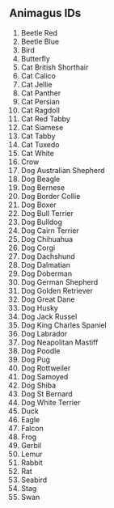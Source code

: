 ## Animagus IDs
1. Beetle Red
2. Beetle Blue
3. Bird
4. Butterfly
5. Cat British Shorthair
6. Cat Calico
7. Cat Jellie
8. Cat Panther
9. Cat Persian
10.  Cat Ragdoll
11.  Cat Red Tabby
12.  Cat Siamese
13.  Cat Tabby
14.  Cat Tuxedo
15.  Cat White
16.  Crow
17.  Dog Australian Shepherd
18.  Dog Beagle
19.  Dog Bernese
20.  Dog Border Collie
21.  Dog Boxer
22.  Dog Bull Terrier
23.  Dog Bulldog
24.  Dog Cairn Terrier
25.  Dog Chihuahua
26.  Dog Corgi
27.  Dog Dachshund
28.  Dog Dalmatian
29.  Dog Doberman
30.  Dog German Shepherd
31.  Dog Golden Retriever
32.  Dog Great Dane
33.  Dog Husky
34.  Dog Jack Russel
35.  Dog King Charles Spaniel
36.  Dog Labrador
37.  Dog Neapolitan Mastiff
38.  Dog Poodle
39.  Dog Pug
40.  Dog Rottweiler
41.  Dog Samoyed
42.  Dog Shiba
43.  Dog St Bernard
44.  Dog White Terrier
45.  Duck
46.  Eagle
47.  Falcon
48.  Frog
49.  Gerbil
50.  Lemur
51.  Rabbit
52.  Rat
53.  Seabird
54.  Stag
55.  Swan
